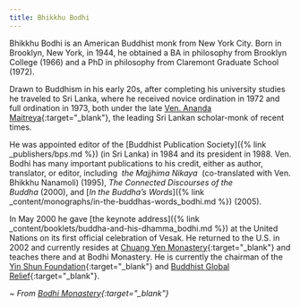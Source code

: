 ```yaml
---
title: Bhikkhu Bodhi
---
```


Bhikkhu Bodhi is an American Buddhist monk from New York City. Born in Brooklyn, New York, in 1944, he obtained a BA in philosophy from Brooklyn College (1966) and a PhD in philosophy from Claremont Graduate School (1972).

Drawn to Buddhism in his early 20s, after completing his university studies he traveled to Sri Lanka, where he received novice ordination in 1972 and full ordination in 1973, both under the late [Ven. Ananda Maitreya](http://www.accesstoinsight.org/lib/authors/bodhi/bam.html){:target="_blank"}, the leading Sri Lankan scholar-monk of recent times.

He was appointed editor of the [Buddhist Publication Society]({% link _publishers/bps.md %}) (in Sri Lanka) in 1984 and its president in 1988. Ven. Bodhi has many important publications to his credit, either as author, translator, or editor, including  *the Majjhima Nikaya*  (co-translated with Ven. Bhikkhu Nanamoli) (1995), *The Connected Discourses of the Buddha* (2000), and [*In the Buddha’s Words*]({% link _content/monographs/in-the-buddhas-words_bodhi.md %}) (2005).

In May 2000 he gave [the keynote address]({% link _content/booklets/buddha-and-his-dhamma_bodhi.md %}) at the United Nations on its first official celebration of Vesak. He returned to the U.S. in 2002 and currently resides at [Chuang Yen Monastery](http://www.baus.org/){:target="_blank"} and teaches there and at Bodhi Monastery. He is currently the chairman of the [Yin Shun Foundation](http://yinshun.org/){:target="_blank"} and [Buddhist Global Relief](https://www.buddhistglobalrelief.org/index.php/en/){:target="_blank"}.

*~ From [Bodhi Monastery](https://bodhimonastery.org/ven-bhikkhu-bodhi.html){:target="_blank"}*
